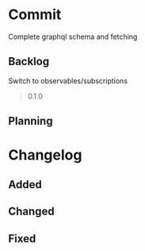 # Commit

Complete graphql schema and fetching

## Backlog

Switch to observables/subscriptions

> 0.1.0

## Planning

# Changelog

## Added

## Changed

## Fixed
